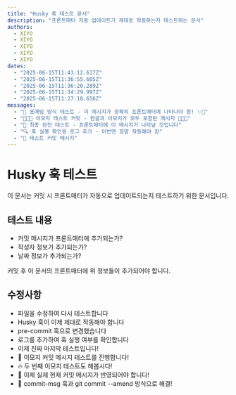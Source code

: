 ```yaml
---
title: "Husky 훅 테스트 문서"
description: "프론트매터 자동 업데이트가 제대로 작동하는지 테스트하는 문서"
authors:
  - XIYO
  - XIYO
  - XIYO
  - XIYO
  - XIYO
dates:
  - "2025-06-15T11:43:12.617Z"
  - "2025-06-15T11:36:55.605Z"
  - "2025-06-15T11:36:20.289Z"
  - "2025-06-15T11:34:29.997Z"
  - "2025-06-15T11:27:18.656Z"
messages:
  - "🎊 포매팅 방식 테스트 - 이 메시지가 정확히 프론트매터에 나타나야 함! ✨🚀"
  - "🎉🚀✨ 이모지 테스트 커밋 - 한글과 이모지가 모두 포함된 메시지 💯🔥💎"
  - "🚀 최종 완전 테스트 - 프론트매터에 이 메시지가 나타날 것입니다"
  - "🔍 훅 실행 확인용 로그 추가 - 이번엔 정말 작동해야 함"
  - "🧪 테스트 커밋 메시지"
---
```

# Husky 훅 테스트

이 문서는 커밋 시 프론트매터가 자동으로 업데이트되는지 테스트하기 위한 문서입니다.

## 테스트 내용

- 커밋 메시지가 프론트매터에 추가되는가?
- 작성자 정보가 추가되는가?  
- 날짜 정보가 추가되는가?

커밋 후 이 문서의 프론트매터에 위 정보들이 추가되어야 합니다.

## 수정사항

- 파일을 수정하여 다시 테스트합니다
- Husky 훅이 이제 제대로 작동해야 합니다
- pre-commit 훅으로 변경했습니다
- 로그를 추가하여 훅 실행 여부를 확인합니다
- 이제 진짜 마지막 테스트입니다!
- 🎯 이모지 커밋 메시지 테스트를 진행합니다!
- 🔥 두 번째 이모지 테스트도 해봅시다!
- 🎯 이제 실제 현재 커밋 메시지가 반영되어야 합니다!
- 🔄 commit-msg 훅과 git commit --amend 방식으로 해결!
